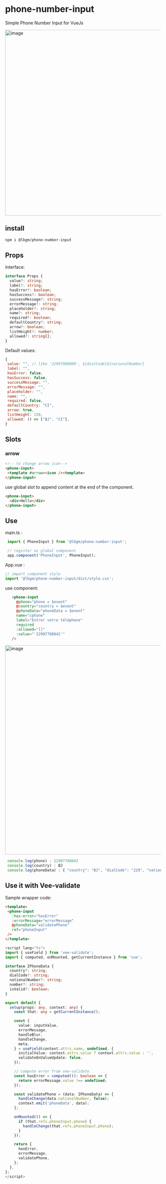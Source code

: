 # phone-number-input

Simple Phone Number Input for VueJs

<img width="599" alt="image" src="https://user-images.githubusercontent.com/92580505/182828046-989095ca-f6bf-420e-92fc-98fb99dab25e.png">


## install
```sh
npm i @lbgm/phone-number-input
```


## Props
  Interface:
  ```ts
  interface Props {
    value?: string;
    label?: string;
    hasError?: boolean;
    hasSuccess?: boolean;
    successMessage?: string;
    errorMessage?: string;
    placeholder?: string;
    name?: string;
    required?: boolean;
    defaultCountry?: string;
    arrow?: boolean;
    listHeight?: number;
    allowed?: string[];
 }
  ```

 Default values:
 ```js
 {
  value: "", // like '22997000000', ${dialCode}${nationalNumber}
  label: "",
  hasError: false,
  hasSuccess: false,
  successMessage: "",
  errorMessage: "",
  placeholder: "",
  name: "",
  required: false,
  defaultCountry: "CI",
  arrow: true,
  listHeight: 150,
  allowed: () => ["BJ", "CI"],
 }
 ```

 ## Slots

 ### arrow
 ```html
 <!-- to change arrow icon-->
 <phone-input>
  <template #arrow><icon /><template>
 </phone-input>
 ```

 use global slot to append content at the end of the component.
 ```html
 <phone-input>
   <div>Hello</div>
 </phone-input>
 ```


## Use
 main.ts :
 ```js
  import { PhoneInput } from '@lbgm/phone-number-input';

  // register as global component
  app.component('PhoneInput', PhoneInput);
 ```
 App.vue :
 ```js
 // import component style
 import '@lbgm/phone-number-input/dist/style.css';
 ```

 use component:
 ```html
    <phone-input
      @phone="phone = $event"
      @country="country = $event"
      @phoneData="phoneData = $event"
      name="cphone"
      label="Entrer votre téléphone"
      required
      :allowed="[]"
      :value="'22997788842'"
    />
 ```
 <img width="675" alt="image" src="https://user-images.githubusercontent.com/92580505/182823223-6be9aa4c-b4d8-4835-aaae-8b79052c0caf.png">

 ```js
  console.log(phone) : 22997788842
  console.log(country) : BJ
  console.log(phoneData) : { "country": "BJ", "dialCode": "229", "nationalNumber": "97788842", "number": "+22997788842", "isValid": true }
 ```

 ## Use it with Vee-validate

 Sample wrapper code:
 ```html
 <template>
  <phone-input
    :has-error="hasError"
    :errorMessage="errorMessage"
    @phoneData="validatePhone"
    ref="phoneInput"
  />
</template>
```
```ts
<script lang="ts">
import { useField } from 'vee-validate';
import { computed, onMounted, getCurrentInstance } from 'vue';

interface IPhoneData {
  country?: string;
  dialCode?: string;
  nationalNumber?: string;
  number?: string;
  isValid?: boolean;
}

export default {
  setup(props: any, context: any) {
    const that: any = getCurrentInstance();

    const {
      value: inputValue,
      errorMessage,
      handleBlur,
      handleChange,
      meta,
    } = useField(context.attrs.name, undefined, {
      initialValue: context.attrs.value ? context.attrs.value : '',
      validateOnValueUpdate: false,
    });

    // compute error from vee-validate
    const hasError = computed((): boolean => {
      return errorMessage.value !== undefined;
    });

    const validatePhone = (data: IPhoneData) => {
      handleChange(data.nationalNumber, false);
      context.emit('phoneData', data);
    };

    onMounted(() => {
      if (that.refs.phoneInput.phone) {
        handleChange(that.refs.phoneInput.phone);
      }
    });

    return {
      hasError,
      errorMessage,
      validatePhone,
    };
  },
};
</script>
```

